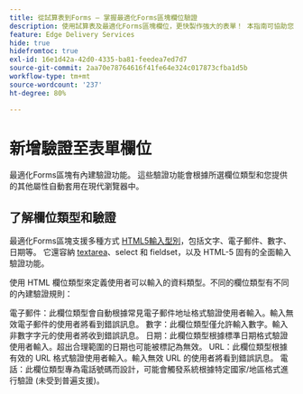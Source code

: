 ```yaml
---
title: 從試算表到Forms — 掌握最適化Forms區塊欄位驗證
description: 使用試算表及最適化Forms區塊欄位，更快製作強大的表單！ 本指南可協助您為 EDS Forms 區塊欄位建立自訂驗證。
feature: Edge Delivery Services
hide: true
hidefromtoc: true
exl-id: 16e1d42a-42d0-4335-ba81-feedea7ed7d7
source-git-commit: 2aa70e78764616f41fe64e324c017873cfba1d5b
workflow-type: tm+mt
source-wordcount: '237'
ht-degree: 80%

---
```


# 新增驗證至表單欄位

最適化Forms區塊有內建驗證功能。 這些驗證功能會根據所選欄位類型和您提供的其他屬性自動套用在現代瀏覽器中。

## 了解欄位類型和驗證

最適化Forms區塊支援多種方式 [HTML5輸入型別](https://developer.mozilla.org/en-US/docs/Web/HTML/Element/input#input_types)，包括文字、電子郵件、數字、日期等。 它還容納 [textarea](https://developer.mozilla.org/en-US/docs/Web/HTML/Element/textarea)、select 和 fieldset，以及 HTML-5 固有的全面輸入驗證功能。

使用 HTML 欄位類型來定義使用者可以輸入的資料類型。不同的欄位類型有不同的內建驗證規則：

電子郵件：此欄位類型會自動根據常見電子郵件地址格式驗證使用者輸入。輸入無效電子郵件的使用者將看到錯誤訊息。
數字：此欄位類型僅允許輸入數字。輸入非數字字元的使用者將收到錯誤訊息。
日期：此欄位類型根據標準日期格式驗證使用者輸入。超出合理範圍的日期也可能被標記為無效。
URL：此欄位類型根據有效的 URL 格式驗證使用者輸入。輸入無效 URL 的使用者將看到錯誤訊息。
電話：此欄位類型專為電話號碼而設計，可能會觸發系統根據特定國家/地區格式進行驗證 (未受到普遍支援)。



